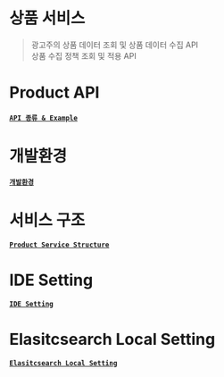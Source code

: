 # 상품 서비스
> 광고주의 상품 데이터 조회 및 상품 데이터 수집 API  
상품 수집 정책 조회 및 적용 API

# Product API
 [**`API 종류 & Example`**]()

# 개발환경
[**`개발환경`**]()

# 서비스 구조
[**`Product Service Structure`**]()

# IDE Setting
[**`IDE Setting`**]()

# Elasitcsearch Local Setting
[**`Elasitcsearch Local Setting`**]()
